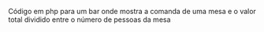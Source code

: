 Código em php para um bar onde mostra a comanda de uma mesa e o valor total dividido entre o número de pessoas da mesa 
